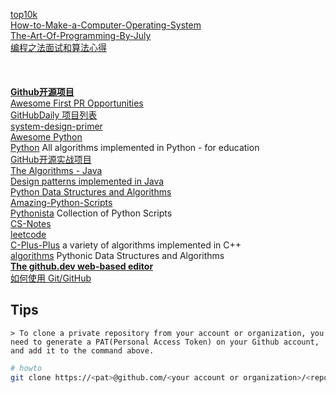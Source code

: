 [top10k](https://github.com/dhamaniasad/top10k)  
[How-to-Make-a-Computer-Operating-System](https://github.com/SamyPesse/How-to-Make-a-Computer-Operating-System/tree/master)  
[The-Art-Of-Programming-By-July](https://github.com/julycoding/The-Art-Of-Programming-By-July-2nd/tree/master)  
[编程之法面试和算法心得](https://github.com/GreenGitHuber/eBook)  
[]()  
[]()  
[]()  
[**Github开源项目**](https://www.yydnas.cn/2023/01/Github%E5%BC%80%E6%BA%90%E9%A1%B9%E7%9B%AE%E4%B9%8B%EF%BC%9AC/index.html)  
[Awesome First PR Opportunities](https://github.com/MunGell/awesome-for-beginners)  
[GitHubDaily 项目列表](https://github.com/GitHubDaily/GitHubDaily)  
[system-design-primer](https://github.com/donnemartin/system-design-primer)  
[Awesome Python](https://github.com/vinta/awesome-python)  
[Python](https://github.com/TheAlgorithms/Python) All algorithms implemented in Python - for education  
[GitHub开源实战项目](https://blog.csdn.net/qappleh/article/details/103505654)  
[The Algorithms - Java](https://github.com/TheAlgorithms/Java/tree/master)  
[Design patterns implemented in Java](https://github.com/iluwatar/java-design-patterns)  
[Python Data Structures and Algorithms](https://github.com/prabhupant/python-ds)  
[Amazing-Python-Scripts](https://github.com/avinashkranjan/Amazing-Python-Scripts)  
[Pythonista](https://github.com/tdamdouni/Pythonista) Collection of Python Scripts  
[CS-Notes](https://github.com/CyC2018/CS-Notes/tree/master/notes)  
[leetcode](https://github.com/azl397985856/leetcode/tree/master/problems)  
[C-Plus-Plus](https://github.com/TheAlgorithms/C-Plus-Plus) a variety of algorithms implemented in C++  
[algorithms](https://github.com/keon/algorithms) Pythonic Data Structures and Algorithms  
[**The github.dev web-based editor**](https://docs.github.com/en/codespaces/the-githubdev-web-based-editor)  
[如何使用 Git/GitHub](https://docs.spongepowered.org/6.0.0/zh-CN/contributing/howtogit.html)  
## Tips
	> To clone a private repository from your account or organization, you need to generate a PAT(Personal Access Token) on your Github account, and add it to the command above.
``` bash
# howto
git clone https://<pat>@github.com/<your account or organization>/<repo>.git
````
